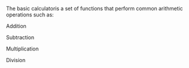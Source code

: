 The basic calculatoris a set of functions that perform common arithmetic operations such as:

Addition

Subtraction

Multiplication

Division
